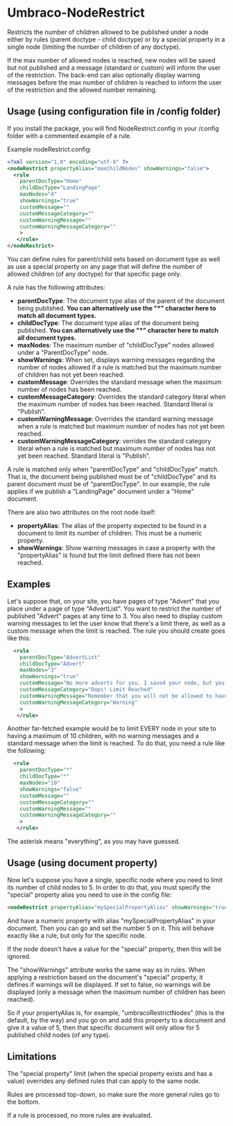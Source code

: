 # Umbraco-NodeRestrict
Restricts the number of children allowed to be published under a node either by rules (parent doctype - child doctype) or by a special property in a single node (limiting the number of children of any doctype).

If the max number of allowed nodes is reached, new nodes will be saved but not published and a message (standard or custom) will inform the user of the restriction. The back-end can also optionally display warning messages before the max number of children is reached to inform the user of the restriction and the allowed number remaining.

## Usage (using configuration file in /config folder)
If you install the package, you will find NodeRestrict.config in your /config folder with a commented example of a rule.

Example nodeRestrict.config:

```xml
<?xml version="1.0" encoding="utf-8" ?>
<nodeRestrict propertyAlias="maxChildNodes" showWarnings="false">
  <rule 
    parentDocType="Home" 
    childDocType="LandingPage" 
    maxNodes="4"
    showWarnings="true"
    customMessage=""
    customMessageCategory=""
    customWarningMessage=""
    customWarningMessageCategory=""
    >
   </rule>
</nodeRestrict>
 ```
You can define rules for parent/child sets based on document type as well as use a special property on any page that will define the number of allowed children (of any doctype) for that specific page only.

A rule has the following attributes:

* **parentDocType**: The document type alias of the parent of the document being published. **You can alternatively use the "*" character here to match all document types.**
* **childDocType**: The document type alias of the document being published. **You can alternatively use the "*" character here to match all document types.**
* **maxNodes**: The maximum number of "childDocType" nodes allowed under a "ParentDocType" node.
* **showWarnings**: When set, displays warning messages regarding the number of nodes allowed if a rule is matched but the maximum number of children has not yet been reached.
* **customMessage**: Overrides the standard message when the maximum number of nodes has been reached.
* **customMessageCategory**: Overrides the standard category literal when the maximum number of nodes has been reached. Standard literal is "Publish".
* **customWarningMessage**: Overrides the standard warning message when a rule is matched but maximum number of nodes has not yet been reached.
* **customWarningMessageCategory**: verrides the standard category literal when a rule is matched but maximum number of nodes has not yet been reached. Standard literal is "Publish".

A rule is matched only when "parentDocType" and "childDocType" match. That is, the document being published must be of "childDocType" and its parent document must be of "parentDocType". In our example, the rule applies if we publish a "LandingPage" document under a "Home" document.

There are also two attributes on the root node itself:
* **propertyAlias**: The alias of the property expected to be found in a document to limit its number of children. This must be a numeric property.
* **showWarnings**: Show warning messages in case a property with the "propertyAlias" is found but the limit defined there has not been reached.


## Examples
Let's suppose that, on your site, you have pages of type "Advert" that you place under a page of type "AdvertList". You want to restrict the number of published "Advert" pages at any time to 3. You also need to display custom warning messages to let the user know that there's a limit there, as well as a custom message when the limit is reached. The rule you should create goes like this:


```xml
  <rule 
    parentDocType="AdvertList" 
    childDocType="Advert" 
    maxNodes="3"
    showWarnings="true"
    customMessage="No more adverts for you. I saved your node, but you are only allowed 3 published adverts."
    customMessageCategory="Oops! Limit Reached"
    customWarningMessage="Remember that you will not be allowed to have more than 3 adverts published here."
    customWarningMessageCategory="Warning"
    >
   </rule>
 ```
 
 Another far-fetched example would be to limit EVERY node in your site to having a maximum of 10 children, with no warning messages and a standard message when the limit is reached. To do that, you need a rule like the following:
 
```xml
  <rule 
    parentDocType="*" 
    childDocType="*" 
    maxNodes="10"
    showWarnings="false"
    customMessage=""
    customMessageCategory=""
    customWarningMessage=""
    customWarningMessageCategory=""
    >
   </rule>
 ```
 
 The asterisk means "everything", as you may have guessed.
 
## Usage (using document property)
 
 Now let's suppose you have a single, specific node where you need to limit its number of child nodes to 5. In order to do that, you must specify the "special" property alias you need to use in the config file:

```xml
<nodeRestrict propertyAlias="mySpecialPropertyAlias" showWarnings="true">
```
And have a numeric property with alias "mySpecialPropertyAlias" in your document. Then you can go and set the number 5 on it. This will behave exactly like a rule, but only for the specific node. 

If the node doesn't have a value for the "special" property, then this will be ignored. 

The "showWarnings" attribute works the same way as in rules. When applying a restriction based on the document's "special" property, it defines if warnings will be displayed. If set to false, no warnings will be displayed (only a message when the maximum number of children has been reached).

So if your propertyAlias is, for example, "umbracoRestrictNodes" (this is the default, by the way) and you go on and add this property to a document and give it a value of 5, then that specific document will only allow for 5 published child nodes (of any type).

## Limitations 
The "special property" limit (when the special property exists and has a value) overrides any defined rules that can apply to the same node.

Rules are processed top-down, so make sure the more general rules go to the bottom. 

If a rule is processed, no more rules are evaluated.
